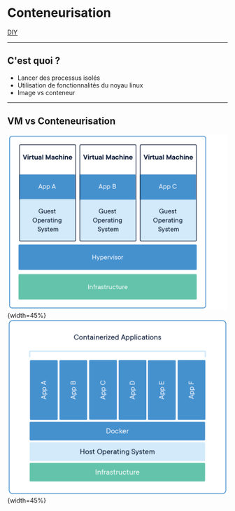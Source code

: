 # Conteneurisation
<!-- .slide: class="slide" -->  

[DIY](https://github.com/olevitt/tutoriels/blob/master/conteneurisation/principes/README.md)

----

## C'est quoi ?
<!-- .slide: class="slide" -->  

* Lancer des processus isolés 
* Utilisation de fonctionnalités du noyau linux  
* Image vs conteneur

----

## VM vs Conteneurisation
<!-- .slide: class="slide" -->  

![](kubernetes/img/vm.png){width=45%}
![](kubernetes/img/conteneurs.png){width=45%}


